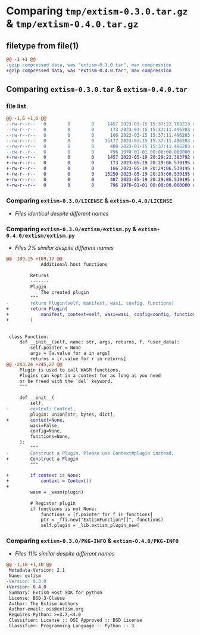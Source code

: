 # Comparing `tmp/extism-0.3.0.tar.gz` & `tmp/extism-0.4.0.tar.gz`

## filetype from file(1)

```diff
@@ -1 +1 @@
-gzip compressed data, was "extism-0.3.0.tar", max compression
+gzip compressed data, was "extism-0.4.0.tar", max compression
```

## Comparing `extism-0.3.0.tar` & `extism-0.4.0.tar`

### file list

```diff
@@ -1,6 +1,6 @@
--rw-r--r--   0        0        0     1457 2023-03-15 15:37:22.708213 extism-0.3.0/LICENSE
--rw-r--r--   0        0        0      173 2023-03-15 15:37:11.496283 extism-0.3.0/README.md
--rw-r--r--   0        0        0      166 2023-03-15 15:37:11.496283 extism-0.3.0/extism/__init__.py
--rw-r--r--   0        0        0    15177 2023-03-15 15:37:11.496283 extism-0.3.0/extism/extism.py
--rw-r--r--   0        0        0      408 2023-03-15 15:37:11.496283 extism-0.3.0/pyproject.toml
--rw-r--r--   0        0        0      796 1970-01-01 00:00:00.000000 extism-0.3.0/PKG-INFO
+-rw-r--r--   0        0        0     1457 2023-05-19 20:29:22.383792 extism-0.4.0/LICENSE
+-rw-r--r--   0        0        0      173 2023-05-19 20:29:06.539195 extism-0.4.0/README.md
+-rw-r--r--   0        0        0      166 2023-05-19 20:29:06.539195 extism-0.4.0/extism/__init__.py
+-rw-r--r--   0        0        0    15250 2023-05-19 20:29:06.539195 extism-0.4.0/extism/extism.py
+-rw-r--r--   0        0        0      407 2023-05-19 20:29:06.539195 extism-0.4.0/pyproject.toml
+-rw-r--r--   0        0        0      796 1970-01-01 00:00:00.000000 extism-0.4.0/PKG-INFO
```

### Comparing `extism-0.3.0/LICENSE` & `extism-0.4.0/LICENSE`

 * *Files identical despite different names*

### Comparing `extism-0.3.0/extism/extism.py` & `extism-0.4.0/extism/extism.py`

 * *Files 2% similar despite different names*

```diff
@@ -189,15 +189,17 @@
             Additional host functions
 
         Returns
         -------
         Plugin
             The created plugin
         """
-        return Plugin(self, manifest, wasi, config, functions)
+        return Plugin(
+            manifest, context=self, wasi=wasi, config=config, functions=functions
+        )
 
 
 class Function:
     def __init__(self, name: str, args, returns, f, *user_data):
         self.pointer = None
         args = [a.value for a in args]
         returns = [r.value for r in returns]
@@ -243,24 +245,27 @@
     Plugin is used to call WASM functions.
     Plugins can kept in a context for as long as you need
     or be freed with the `del` keyword.
     """
 
     def __init__(
         self,
-        context: Context,
         plugin: Union[str, bytes, dict],
+        context=None,
         wasi=False,
         config=None,
         functions=None,
     ):
         """
-        Construct a Plugin. Please use Context#plugin instead.
+        Construct a Plugin
         """
 
+        if context is None:
+            context = Context()
+
         wasm = _wasm(plugin)
 
         # Register plugin
         if functions is not None:
             functions = [f.pointer for f in functions]
             ptr = _ffi.new("ExtismFunction*[]", functions)
             self.plugin = _lib.extism_plugin_new(
```

### Comparing `extism-0.3.0/PKG-INFO` & `extism-0.4.0/PKG-INFO`

 * *Files 11% similar despite different names*

```diff
@@ -1,10 +1,10 @@
 Metadata-Version: 2.1
 Name: extism
-Version: 0.3.0
+Version: 0.4.0
 Summary: Extism Host SDK for python
 License: BSD-3-Clause
 Author: The Extism Authors
 Author-email: oss@extism.org
 Requires-Python: >=3.7,<4.0
 Classifier: License :: OSI Approved :: BSD License
 Classifier: Programming Language :: Python :: 3
```

